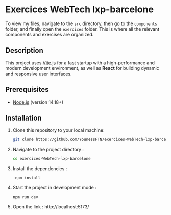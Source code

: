 # Exercices WebTech lxp-barcelone

To view my files, navigate to the `src` directory, then go to the `components` folder, and finally open the `exercices` folder. This is where all the relevant components and exercises are organized.

## Description

This project uses [Vite.js](https://vitejs.dev/) for a fast startup with a high-performance and modern development environment, as well as **React** for building dynamic and responsive user interfaces.

## Prerequisites

- [Node.js](https://nodejs.org/) (version 14.18+)

## Installation

1. Clone this repository to your local machine:

   ```bash
   git clone https://github.com/YounessFTN/exercices-WebTech-lxp-barcelone.git

   ```

2. Navigate to the project directory :

   ```bash
   cd exercices-WebTech-lxp-barcelone
   ```

3. Install the dependencies :
   ```bash
    npm install
   ```
4. Start the project in development mode :
   ```bash
   npm run dev
   ```
5. Open the link :
   http://localhost:5173/

